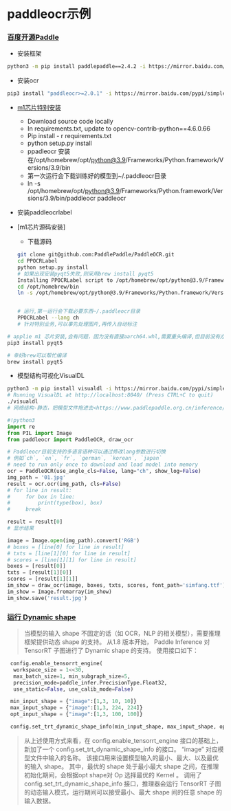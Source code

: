 # paddleocr示例
<!-- toc --> 

### [百度开源Paddle](https://www.paddlepaddle.org.cn/)

* 安装框架

```bash
python3 -m pip install paddlepaddle==2.4.2 -i https://mirror.baidu.com/pypi/simple
```

* 安装ocr

```bash
pip3 install "paddleocr>=2.0.1" -i https://mirror.baidu.com/pypi/simple
```

* [m1芯片特别安装](https://github.com/PaddlePaddle/PaddleOCR/issues/6720)
  * Download source code locally
  * In requirements.txt, update to opencv-contrib-python==4.6.0.66
  * Pip install - r requirements.txt
  * python setup.py install
  * ppadleocr 安装在/opt/homebrew/opt/python@3.9/Frameworks/Python.framework/Versions/3.9/bin
  * 第一次运行会下载训练好的模型到~/.paddleocr目录
  * ln -s /opt/homebrew/opt/python@3.9/Frameworks/Python.framework/Versions/3.9/bin/paddleocr paddleocr

* 安装paddleocrlabel

* [m1芯片源码安装]

  * 下载源码

  ```bash
  git clone git@github.com:PaddlePaddle/PaddleOCR.git
  cd PPOCRLabel
  python setup.py install
  # 如果出现安装pyqt5失败,则采用brew install pyqt5
  Installing PPOCRLabel script to /opt/homebrew/opt/python@3.9/Frameworks/Python.framework/Versions/3.9/bin
  cd /opt/homebrew/bin
  ln -s /opt/homebrew/opt/python@3.9/Frameworks/Python.framework/Versions/3.9/bin/PPOCRLabel PPOCRLabel


  # 运行,第一运行会下载必要东西~/.paddleocr目录
  PPOCRLabel --lang ch
  # 针对特别业务,可以事先处理图片,再传入自动标注
  ```

```bash
# applie m1 芯片安装,会有问题，因为没有直接aarch64.whl,需要重头编译,但目前没有办法成功
pip3 install pyqt5

# 幸好brew可以帮忙编译
brew install pyqt5
```

* 模型结构可视化VisualDL

```bash
python3 -m pip install visualdl -i https://mirror.baidu.com/pypi/simple
# Running VisualDL at http://localhost:8040/ (Press CTRL+C to quit)
./visualdl
# 网络结构-静态，把模型文件拖进去<https://www.paddlepaddle.org.cn/inference/master/guides/export_model/visual_model.html>
```

```python
#!python3
import re
from PIL import Image
from paddleocr import PaddleOCR, draw_ocr

# Paddleocr目前支持的多语言语种可以通过修改lang参数进行切换
# 例如`ch`, `en`, `fr`, `german`, `korean`, `japan`
# need to run only once to download and load model into memory
ocr = PaddleOCR(use_angle_cls=False, lang="ch", show_log=False)
img_path = '01.jpg'
result = ocr.ocr(img_path, cls=False)
# for line in result:
#     for box in line:
#         print(type(box), box)
#     break

result = result[0]
# 显示结果

image = Image.open(img_path).convert('RGB')
# boxes = [line[0] for line in result]
# txts = [line[1][0] for line in result]
# scores = [line[1][1] for line in result]
boxes = [result[0]]
txts = [result[1][0]]
scores = [result[1][1]]
im_show = draw_ocr(image, boxes, txts, scores, font_path='simfang.ttf')
im_show = Image.fromarray(im_show)
im_show.save('result.jpg')
```

### [运行 Dynamic shape](https://www.paddlepaddle.org.cn/inference/master/guides/nv_gpu_infer/gpu_trt_infer.html)

>当模型的输入 shape 不固定的话（如 OCR，NLP 的相关模型），需要推理框架提供动态 shape 的支持。
从1.8 版本开始， Paddle Inference 对 TensorRT 子图进行了 Dynamic shape 的支持。 使用接口如下：

```python
 config.enable_tensorrt_engine(
  workspace_size = 1<<30,
  max_batch_size=1, min_subgraph_size=5,
  precision_mode=paddle_infer.PrecisionType.Float32,
  use_static=False, use_calib_mode=False)

 min_input_shape = {"image":[1,3, 10, 10]}
 max_input_shape = {"image":[1,3, 224, 224]}
 opt_input_shape = {"image":[1,3, 100, 100]}

 config.set_trt_dynamic_shape_info(min_input_shape, max_input_shape, opt_input_shape)
```

> 从上述使用方式来看，在 config.enable_tensorrt_engine 接口的基础上，新加了一个 config.set_trt_dynamic_shape_info 的接口。
“image” 对应模型文件中输入的名称。
该接口用来设置模型输入的最小、最大、以及最优的输入 shape。
其中，最优的 shape 处于最小最大 shape 之间，在推理初始化期间，会根据opt shape对 Op 选择最优的 Kernel 。
调用了 config.set_trt_dynamic_shape_info 接口，推理器会运行 TensorRT 子图的动态输入模式，运行期间可以接受最小、最大 shape 间的任意 shape 的输入数据。
